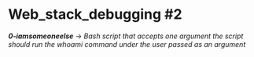 # Web_stack_debugging #2

***0-iamsomeoneelse*** -> *Bash script that accepts one argument the script should run the whoami command under the user passed as an argument*
